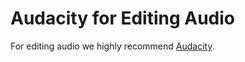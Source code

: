 Audacity for Editing Audio
===================================

For editing audio we highly recommend [Audacity](https://www.audacityteam.org).


